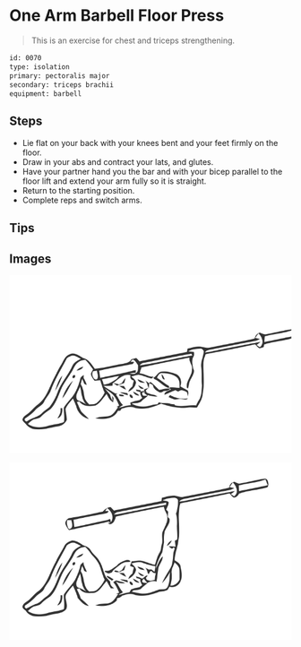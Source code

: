 # One Arm Barbell Floor Press
> This is an exercise for chest and triceps strengthening.

``` 
id: 0070 
type: isolation 
primary: pectoralis major 
secondary: triceps brachii 
equipment: barbell 
``` 

## Steps

 - Lie flat on your back with your knees bent and your feet firmly on the floor.
 - Draw in your abs and contract your lats, and glutes.
 - Have your partner hand you the bar and with your bicep parallel to the floor lift and extend your arm fully so it is straight.
 - Return to the starting position.
 - Complete reps and switch arms.

## Tips


## Images

![](./../svg/0070-relaxation.svg)

![](./../svg/0070-tension.svg)

